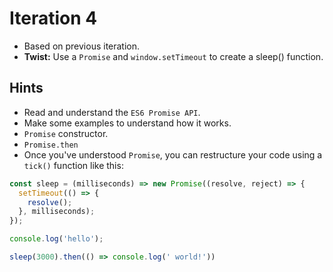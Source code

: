 # Iteration 4

* Based on previous iteration.
* **Twist:** Use a `Promise` and `window.setTimeout` to create a sleep() function.

## Hints
* Read and understand the `ES6 Promise API`. 
* Make some examples to understand how it works.
* `Promise` constructor.
* `Promise.then`
* Once you've understood `Promise`, you can restructure your code using a `tick()` function like this:
```js
const sleep = (milliseconds) => new Promise((resolve, reject) => {
  setTimeout(() => {
    resolve();
  }, milliseconds);
});

console.log('hello');

sleep(3000).then(() => console.log(' world!'))
```
